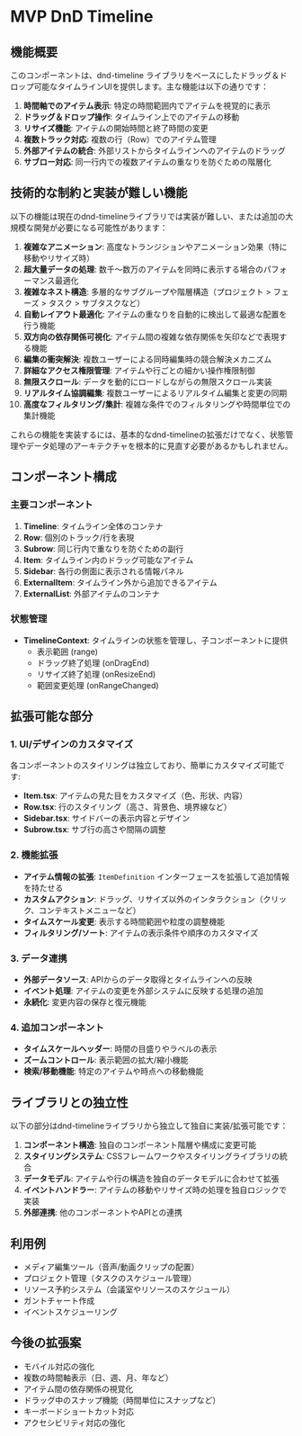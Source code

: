 # MVP DnD Timeline

## 機能概要

このコンポーネントは、dnd-timeline ライブラリをベースにしたドラッグ＆ドロップ可能なタイムラインUIを提供します。主な機能は以下の通りです：

1. **時間軸でのアイテム表示**: 特定の時間範囲内でアイテムを視覚的に表示
2. **ドラッグ＆ドロップ操作**: タイムライン上でのアイテムの移動
3. **リサイズ機能**: アイテムの開始時間と終了時間の変更
4. **複数トラック対応**: 複数の行（Row）でのアイテム管理
5. **外部アイテムの統合**: 外部リストからタイムラインへのアイテムのドラッグ
6. **サブロー対応**: 同一行内での複数アイテムの重なりを防ぐための階層化

## 技術的な制約と実装が難しい機能

以下の機能は現在のdnd-timelineライブラリでは実装が難しい、または追加の大規模な開発が必要になる可能性があります：

1. **複雑なアニメーション**: 高度なトランジションやアニメーション効果（特に移動やリサイズ時）
2. **超大量データの処理**: 数千〜数万のアイテムを同時に表示する場合のパフォーマンス最適化
3. **複雑なネスト構造**: 多層的なサブグループや階層構造（プロジェクト > フェーズ > タスク > サブタスクなど）
4. **自動レイアウト最適化**: アイテムの重なりを自動的に検出して最適な配置を行う機能
5. **双方向の依存関係可視化**: アイテム間の複雑な依存関係を矢印などで表現する機能
6. **編集の衝突解決**: 複数ユーザーによる同時編集時の競合解決メカニズム
7. **詳細なアクセス権限管理**: アイテムや行ごとの細かい操作権限制御
8. **無限スクロール**: データを動的にロードしながらの無限スクロール実装
9. **リアルタイム協調編集**: 複数ユーザーによるリアルタイム編集と変更の同期
10. **高度なフィルタリング/集計**: 複雑な条件でのフィルタリングや時間単位での集計機能

これらの機能を実装するには、基本的なdnd-timelineの拡張だけでなく、状態管理やデータ処理のアーキテクチャを根本的に見直す必要があるかもしれません。

## コンポーネント構成

### 主要コンポーネント

1. **Timeline**: タイムライン全体のコンテナ
2. **Row**: 個別のトラック/行を表現
3. **Subrow**: 同じ行内で重なりを防ぐための副行
4. **Item**: タイムライン内のドラッグ可能なアイテム
5. **Sidebar**: 各行の側面に表示される情報パネル
6. **ExternalItem**: タイムライン外から追加できるアイテム
7. **ExternalList**: 外部アイテムのコンテナ

### 状態管理

- **TimelineContext**: タイムラインの状態を管理し、子コンポーネントに提供
  - 表示範囲 (range)
  - ドラッグ終了処理 (onDragEnd)
  - リサイズ終了処理 (onResizeEnd)
  - 範囲変更処理 (onRangeChanged)

## 拡張可能な部分

### 1. UI/デザインのカスタマイズ

各コンポーネントのスタイリングは独立しており、簡単にカスタマイズ可能です:

- **Item.tsx**: アイテムの見た目をカスタマイズ（色、形状、内容）
- **Row.tsx**: 行のスタイリング（高さ、背景色、境界線など）
- **Sidebar.tsx**: サイドバーの表示内容とデザイン
- **Subrow.tsx**: サブ行の高さや間隔の調整

### 2. 機能拡張

- **アイテム情報の拡張**: `ItemDefinition` インターフェースを拡張して追加情報を持たせる
- **カスタムアクション**: ドラッグ、リサイズ以外のインタラクション（クリック、コンテキストメニューなど）
- **タイムスケール変更**: 表示する時間範囲や粒度の調整機能
- **フィルタリング/ソート**: アイテムの表示条件や順序のカスタマイズ

### 3. データ連携

- **外部データソース**: APIからのデータ取得とタイムラインへの反映
- **イベント処理**: アイテムの変更を外部システムに反映する処理の追加
- **永続化**: 変更内容の保存と復元機能

### 4. 追加コンポーネント

- **タイムスケールヘッダー**: 時間の目盛りやラベルの表示
- **ズームコントロール**: 表示範囲の拡大/縮小機能
- **検索/移動機能**: 特定のアイテムや時点への移動機能

## ライブラリとの独立性

以下の部分はdnd-timelineライブラリから独立して独自に実装/拡張可能です：

1. **コンポーネント構造**: 独自のコンポーネント階層や構成に変更可能
2. **スタイリングシステム**: CSSフレームワークやスタイリングライブラリの統合
3. **データモデル**: アイテムや行の構造を独自のデータモデルに合わせて拡張
4. **イベントハンドラー**: アイテムの移動やリサイズ時の処理を独自ロジックで実装
5. **外部連携**: 他のコンポーネントやAPIとの連携

## 利用例

- メディア編集ツール（音声/動画クリップの配置）
- プロジェクト管理（タスクのスケジュール管理）
- リソース予約システム（会議室やリソースのスケジュール）
- ガントチャート作成
- イベントスケジューリング

## 今後の拡張案

- モバイル対応の強化
- 複数の時間軸表示（日、週、月、年など）
- アイテム間の依存関係の視覚化
- ドラッグ中のスナップ機能（時間単位にスナップなど）
- キーボードショートカット対応
- アクセシビリティ対応の強化

